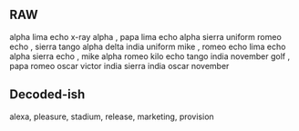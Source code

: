 ## RAW

alpha lima echo x-ray alpha , papa lima echo alpha sierra uniform romeo echo , sierra tango alpha delta india uniform mike , romeo echo lima echo alpha sierra echo , mike alpha romeo kilo echo tango india november golf , papa romeo oscar victor india sierra india oscar november

## Decoded-ish

alexa, pleasure, stadium, release, marketing, provision